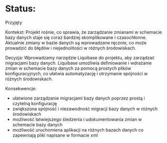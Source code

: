 # Status:
Przyjęty

Kontekst:
Projekt rośnie, co sprawia, że zarządzanie zmianami w schemacie bazy danych staje się coraz bardziej skomplikowane i czasochłonne.
Aktualnie zmiany w bazie danych są wprowadzane ręcznie, co może prowadzić do błędów i niejednolitości w różnych środowiskach.

Decyzja:
Wprowadzamy narzędzie Liquibase do projektu, aby zarządzać migracjami bazy danych.
Liquibase umożliwia definiowanie i wdrażanie zmian w schemacie bazy danych za pomocą prostych plików konfiguracyjnych,
co ułatwia automatyzację i utrzymanie spójności w różnych środowiskach.

Konsekwencje:
- ułatwione zarządzanie migracjami bazy danych poprzez prostą i czytelną konfigurację
- zwiększona spójność i niezawodność migracji bazy danych w różnych środowiskach
- możliwość łatwiejszego śledzenia i udokumentowania zmian w schemacie bazy danych
- możliwość uruchomiena aplikacji na różnych bazach danych co zapewniają pliki napisane w formacie xml